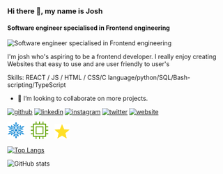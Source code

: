 ### Hi there 👋, my name is Josh
#### Software engineer specialised in Frontend engineering
![Software engineer specialised in Frontend engineering](https://pbs.twimg.com/profile_banners/1618488400486465536/1685613630/600x200)

I'm josh who's aspiring  to be a frontend developer. I really enjoy creating Websites that easy to use and are user friendly to user's


Skills:  REACT / JS / HTML / CSS/C language/python/SQL/Bash-scripting/TypeScript

- 👯 I’m looking to collaborate on more projects. 


[<img src='https://cdn.jsdelivr.net/npm/simple-icons@3.0.1/icons/github.svg' alt='github' height='40'>](https://github.com/0Fly98)  [<img src='https://cdn.jsdelivr.net/npm/simple-icons@3.0.1/icons/linkedin.svg' alt='linkedin' height='40'>](https://www.linkedin.com/in/https://www.instagram.com/joshlundu/?next=%2Fs://www.linkedin.com/in/josh-lundu-b87433279/)  [<img src='https://cdn.jsdelivr.net/npm/simple-icons@3.0.1/icons/instagram.svg' alt='instagram' height='40'>](https://www.instagram.com/https://www.instagram.com/joshlundu/?next=%2F/)  [<img src='https://cdn.jsdelivr.net/npm/simple-icons@3.0.1/icons/twitter.svg' alt='twitter' height='40'>](https://twitter.com/@joshua_lundu)  [<img src='https://cdn.jsdelivr.net/npm/simple-icons@3.0.1/icons/icloud.svg' alt='website' height='40'>](https://0fly98.github.io/responsive-website/)  

<a href='https://archiveprogram.github.com/'><img src='https://raw.githubusercontent.com/acervenky/animated-github-badges/master/assets/acbadge.gif' width='40' height='40'></a> <a href='https://docs.github.com/en/developers'><img src='https://raw.githubusercontent.com/acervenky/animated-github-badges/master/assets/devbadge.gif' width='40' height='40'></a> <a href='https://stars.github.com/'><img src='https://raw.githubusercontent.com/acervenky/animated-github-badges/master/assets/starbadge.gif' width='35' height='35'></a> 

[![Top Langs](https://github-readme-stats.vercel.app/api/top-langs/?username=0Fly98)](https://github.com/anuraghazra/github-readme-stats)

![GitHub stats](https://github-readme-stats.vercel.app/api?username=0Fly98&show_icons=true)  


